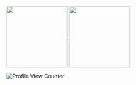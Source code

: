 <a href="https://github-readme-stats.vercel.app/api?username=ufoym&theme=radical&show_icons=true&hide_border=true&hide=contribs">
  <img align="center" height="160px" src="https://github-readme-stats.vercel.app/api?username=ufoym&theme=radical&show_icons=true&hide_border=true&hide=contribs" />
</a>
<a href="https://github-readme-stats.vercel.app/api/top-langs/?username=ufoym&layout=compact&theme=radical&hide_border=true">
  <img align="center" height="160px" src="https://github-readme-stats.vercel.app/api/top-langs/?username=ufoym&layout=compact&theme=radical&hide_border=true" />
</a>



![Profile View Counter](https://komarev.com/ghpvc/?username=ufoym)
